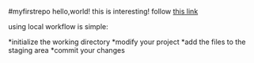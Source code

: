 #myfirstrepo
hello,world!
this is interesting!
follow [this link](./)

using local workflow is simple:

*initialize the working directory
*modify your project
*add the files to the staging area
*commit your changes
